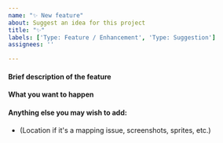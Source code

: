 ```yaml
---
name: "✨ New feature"
about: Suggest an idea for this project
title: "✨"
labels: ['Type: Feature / Enhancement', 'Type: Suggestion']
assignees: ''

---
```


<!--Please provide a clear and concise description of what the bug is.-->
#### Brief description of the feature

<!--Please use as much detail as possible when describing the bug behavior, including any context (things you did before) that might be relevant.-->
#### What you want to happen
 
<!--Optional, you may remove this section.-->
#### Anything else you may wish to add:
- (Location if it's a mapping issue, screenshots, sprites, etc.)
